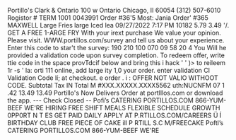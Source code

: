 Portillo's Clark & Ontario 100 w Ontario Chicago, II 60054 (312) 507-6010 Rogistor # TERM 1001 0043991 Order #36'5 Most: Jania Order' #365 MAXWELL Large Fries large Iced lea 09/27/2022 7:17 PM 10182 5.79 3.49 '/. GET A FREE 1-ARGE FRY With your irext purchase We value your opinion. Please visit. WWW.portillos.com/survey and tell us about your experience. Enter this code to star't the survey: 190 210 100 070 09 58 20 4 You Will he provided a validation code upon survey completion. To redeem offer, write ttie code in the space provTdcif below and bring this i hack ' ' )> to reileem 1r -s ' la: orti 111 online, add large ity 1,0 your order. enter validation Cl Validation Code lí; at checkout. e order . i : OFFER NOT VALIO WITHOOT CODE. Subtotal Tax IN Total M #XXX.XXXXX.XXXX5562 uth:NUCNFM 07 1 .42 13.49 13.49 Portillo's Now Delivers Order at portlllos.com or download the app. --- Check Closed -- Pofi’s CATERING PORTILLOS.COM 866-YUM-BEEF WE'RE HIRING FREE SHIFT MEALS FLEXIBLE SCHEDULE GROWTH 0PP0RT N T ES GET PAID DAILY APPLY AT P.RTILLOS.COM/CAREERS Ü Í BIRTHDAY CLUB FREE PIECE OF CAKE ill P RTILL S.C M/FREECAKE Poftl’s CATERING PORTILLOS.COM 866-YUM-BEEF WE'RE